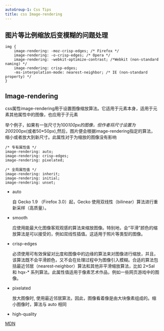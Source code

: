 ```yaml
---
autoGroup-1: Css Tips
title: css Image-rendering
---
```

## 图片等比例缩放后变模糊的问题处理

```
img {
    image-rendering: -moz-crisp-edges; /* Firefox */
    image-rendering: -o-crisp-edges; /* Opera */
    image-rendering: -webkit-optimize-contrast; /*Webkit (non-standard naming) */
    image-rendering: crisp-edges;
    -ms-interpolation-mode: nearest-neighbor; /* IE (non-standard property) */
}
```

## Image-rendering

css属性image-rendering用于设置图像缩放算法。它适用于元素本身，适用于元素其他属性中的图像，也应用于子元素

举个例子，如果有一张尺寸为100*100px的图像，但作者将尺寸设置为200*200px(或者50*50px),然后，图片便会根据image-rendering指定的算法，缩小或者放大到新尺寸。此属性对于为缩放的图像没有影响

```
/* 专有属性值 */
image-rendering: auto;
image-rendering: crisp-edges;
image-rendering: pixelated;

/* 全局属性值 */
image-rendering: inherit;
image-rendering: initial;
image-rendering: unset;

```
- auto

    自 Gecko 1.9 （Firefox 3.0）起，Gecko 使用双线性（bilinear）算法进行重新采样（高质量）。

- smooth

    应使用能最大化图像客观观感的算法来缩放图像。特别地，会“平滑”颜色的缩放算法是可以接受的，例如双线性插值。这适用于照片等类型的图像。

- crisp-edges

    必须使用可有效保留对比度和图像中的边缘的算法来对图像进行缩放，并且，该算法既不会平滑颜色，又不会在处理过程中为图像引入模糊。合适的算法包括最近邻居（nearest-neighbor）算法和其他非平滑缩放算法，比如 2×SaI 和 hqx-* 系列算法。此属性值适用于像素艺术作品，例如一些网页游戏中的图像。

- pixelated

    放大图像时, 使用最近邻居算法，因此，图像看着像是由大块像素组成的。缩小图像时，算法与 auto 相同

- high-quality

[MDN](https://developer.mozilla.org/zh-CN/docs/Web/CSS/image-rendering)